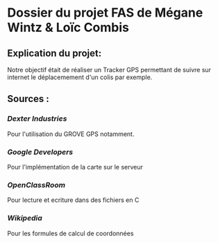 # Dossier du projet FAS de Mégane Wintz & Loïc Combis

## Explication du projet:
Notre objectif était de réaliser un Tracker GPS permettant de suivre sur internet le déplacemement d'un colis par exemple.

## Sources :
### _Dexter Industries_
 Pour l'utilisation du GROVE GPS notamment.
### _Google Developers_
 Pour l'implémentation de la carte sur le serveur
### _OpenClassRoom_
 Pour lecture et ecriture dans des fichiers en C
### _Wikipedia_
 Pour les formules de calcul de coordonnées
